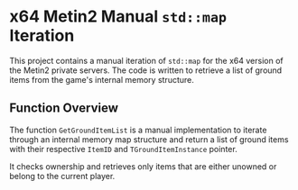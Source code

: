 # x64 Metin2 Manual `std::map` Iteration

This project contains a manual iteration of `std::map` for the x64 version of the Metin2 private servers. The code is written to retrieve a list of ground items from the game's internal memory structure.

## Function Overview

The function `GetGroundItemList` is a manual implementation to iterate through an internal memory map structure and return a list of ground items with their respective `ItemID` and `TGroundItemInstance` pointer. 

It checks ownership and retrieves only items that are either unowned or belong to the current player.
